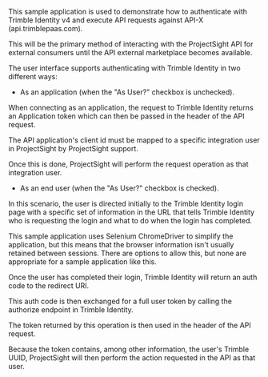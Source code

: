 ﻿This sample application is used to demonstrate how to authenticate with Trimble Identity v4 and execute API requests against API-X (api.trimblepaas.com).

This will be the primary method of interacting with the ProjectSight API for external consumers until the API external marketplace becomes available.

The user interface supports authenticating with Trimble Identity in two different ways:

* As an application (when the "As User?" checkbox is unchecked).

When connecting as an application, the request to Trimble Identity returns an Application token which can then be passed in the header of the API request.

The API application's client id must be mapped to a specific integration user in ProjectSight by ProjectSight support.

Once this is done, ProjectSight will perform the request operation as that integration user.

* As an end user (when the "As User?" checkbox is checked).

In this scenario, the user is directed initially to the Trimble Identity login page with a specific set of information in the
URL that tells Trimble Identity who is requesting the login and what to do when the login has completed.

This sample application uses Selenium ChromeDriver to simplify the application, but this means that the browser information isn't
usually retained between sessions. There are options to allow this, but none are appropriate for a sample application like this.

Once the user has completed their login, Trimble Identity will return an auth code to the redirect URI.

This auth code is then exchanged for a full user token by calling the authorize endpoint in Trimble Identity.

The token returned by this operation is then used in the header of the API request.

Because the token contains, among other information, the user's Trimble UUID, ProjectSight will then perform the action requested in the API as that user.

